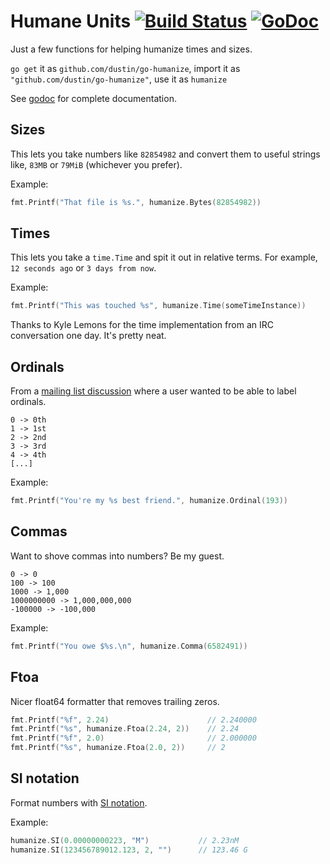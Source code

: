 # Humane Units [![Build Status](https://travis-ci.org/dustin/go-humanize.svg?branch=master)](https://travis-ci.org/dustin/go-humanize) [![GoDoc](https://godoc.org/github.com/dustin/go-humanize?status.svg)](https://godoc.org/github.com/dustin/go-humanize)

Just a few functions for helping humanize times and sizes.

`go get` it as `github.com/dustin/go-humanize`, import it as
`"github.com/dustin/go-humanize"`, use it as `humanize`

See [godoc](https://godoc.org/github.com/dustin/go-humanize) for
complete documentation.

## Sizes

This lets you take numbers like `82854982` and convert them to useful
strings like, `83MB` or `79MiB` (whichever you prefer).

Example:

```go
fmt.Printf("That file is %s.", humanize.Bytes(82854982))
```

## Times

This lets you take a `time.Time` and spit it out in relative terms.
For example, `12 seconds ago` or `3 days from now`.

Example:

```go
fmt.Printf("This was touched %s", humanize.Time(someTimeInstance))
```

Thanks to Kyle Lemons for the time implementation from an IRC
conversation one day.  It's pretty neat.

## Ordinals

From a [mailing list discussion][odisc] where a user wanted to be able
to label ordinals.

    0 -> 0th
    1 -> 1st
    2 -> 2nd
    3 -> 3rd
    4 -> 4th
    [...]

Example:

```go
fmt.Printf("You're my %s best friend.", humanize.Ordinal(193))
```

## Commas

Want to shove commas into numbers?  Be my guest.

    0 -> 0
    100 -> 100
    1000 -> 1,000
    1000000000 -> 1,000,000,000
    -100000 -> -100,000

Example:

```go
fmt.Printf("You owe $%s.\n", humanize.Comma(6582491))
```

## Ftoa

Nicer float64 formatter that removes trailing zeros.

```go
fmt.Printf("%f", 2.24)                      // 2.240000
fmt.Printf("%s", humanize.Ftoa(2.24, 2))    // 2.24
fmt.Printf("%f", 2.0)                       // 2.000000
fmt.Printf("%s", humanize.Ftoa(2.0, 2))     // 2
```

## SI notation

Format numbers with [SI notation][sinotation].

Example:

```go
humanize.SI(0.00000000223, "M")           // 2.23nM
humanize.SI(123456789012.123, 2, "")      // 123.46 G
```

[odisc]: https://groups.google.com/d/topic/golang-nuts/l8NhI74jl-4/discussion
[sinotation]: http://en.wikipedia.org/wiki/Metric_prefix

